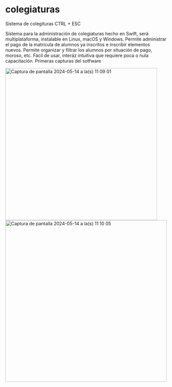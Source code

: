 # colegiaturas
Sistema de colegituras CTRL + ESC

Sistema para la administración de colegiaturas hecho en Swift, será multiplataforma, instalable en Linux, macOS y Windows.
Permite administrar el pago de la matrícula de alumnos ya inscritos e inscribir elementos nuevos.
Permite organizar y filtrar los alumnos por situación de pago, moroso, etc.
Fácil de usar, interáz intuitiva que requiere poca o nula capacitación.
Primeras capturas del sotfware

<img width="474" alt="Captura de pantalla 2024-05-14 a la(s) 11 09 01" src="https://github.com/ValorKand/colegiaturas/assets/50550876/a5299f02-ec8e-47ec-83c1-ae2774103ed2">

<img width="504" alt="Captura de pantalla 2024-05-14 a la(s) 11 10 05" src="https://github.com/ValorKand/colegiaturas/assets/50550876/f2db1fc2-c7d3-41cc-829a-88d415b80031">
